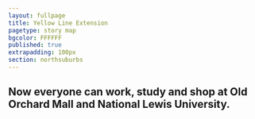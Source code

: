 ```yaml
---
layout: fullpage
title: Yellow Line Extension
pagetype: story map
bgcolor: FFFFFF
published: true
extrapadding: 100px
section: northsuburbs
---
```


## Now everyone can work, study and shop at **Old Orchard Mall** and **National Lewis University**.
